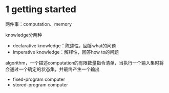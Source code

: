 
# 1 getting started

两件事：computation、memory

knowledge分两种
* declarative knowledge：陈述性，回答what的问题
* imperative knowledge：解释性，回答how to的问题

algorithm，一个描述computation的有限数量指令清单，当执行一个输入集时将会通过一个确定的状态集，并最终产生一个输出

* fixed-program computer
* stored-program computer
